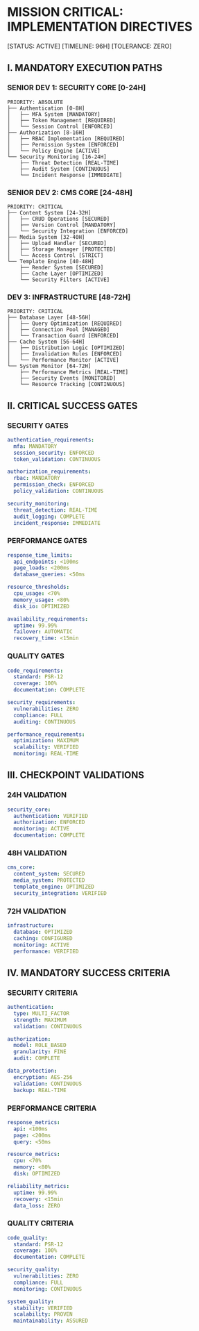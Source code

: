 # MISSION CRITICAL: IMPLEMENTATION DIRECTIVES
[STATUS: ACTIVE] [TIMELINE: 96H] [TOLERANCE: ZERO]

## I. MANDATORY EXECUTION PATHS

### SENIOR DEV 1: SECURITY CORE [0-24H]
```plaintext
PRIORITY: ABSOLUTE
├── Authentication [0-8H]
│   ├── MFA System [MANDATORY]
│   ├── Token Management [REQUIRED]
│   └── Session Control [ENFORCED]
├── Authorization [8-16H]
│   ├── RBAC Implementation [REQUIRED]
│   ├── Permission System [ENFORCED]
│   └── Policy Engine [ACTIVE]
└── Security Monitoring [16-24H]
    ├── Threat Detection [REAL-TIME]
    ├── Audit System [CONTINUOUS]
    └── Incident Response [IMMEDIATE]
```

### SENIOR DEV 2: CMS CORE [24-48H]
```plaintext
PRIORITY: CRITICAL
├── Content System [24-32H]
│   ├── CRUD Operations [SECURED]
│   ├── Version Control [MANDATORY]
│   └── Security Integration [ENFORCED]
├── Media System [32-40H]
│   ├── Upload Handler [SECURED]
│   ├── Storage Manager [PROTECTED]
│   └── Access Control [STRICT]
└── Template Engine [40-48H]
    ├── Render System [SECURED]
    ├── Cache Layer [OPTIMIZED]
    └── Security Filters [ACTIVE]
```

### DEV 3: INFRASTRUCTURE [48-72H]
```plaintext
PRIORITY: CRITICAL
├── Database Layer [48-56H]
│   ├── Query Optimization [REQUIRED]
│   ├── Connection Pool [MANAGED]
│   └── Transaction Guard [ENFORCED]
├── Cache System [56-64H]
│   ├── Distribution Logic [OPTIMIZED]
│   ├── Invalidation Rules [ENFORCED]
│   └── Performance Monitor [ACTIVE]
└── System Monitor [64-72H]
    ├── Performance Metrics [REAL-TIME]
    ├── Security Events [MONITORED]
    └── Resource Tracking [CONTINUOUS]
```

## II. CRITICAL SUCCESS GATES

### SECURITY GATES
```yaml
authentication_requirements:
  mfa: MANDATORY
  session_security: ENFORCED
  token_validation: CONTINUOUS

authorization_requirements:
  rbac: MANDATORY
  permission_check: ENFORCED
  policy_validation: CONTINUOUS

security_monitoring:
  threat_detection: REAL-TIME
  audit_logging: COMPLETE
  incident_response: IMMEDIATE
```

### PERFORMANCE GATES
```yaml
response_time_limits:
  api_endpoints: <100ms
  page_loads: <200ms
  database_queries: <50ms

resource_thresholds:
  cpu_usage: <70%
  memory_usage: <80%
  disk_io: OPTIMIZED

availability_requirements:
  uptime: 99.99%
  failover: AUTOMATIC
  recovery_time: <15min
```

### QUALITY GATES
```yaml
code_requirements:
  standard: PSR-12
  coverage: 100%
  documentation: COMPLETE

security_requirements:
  vulnerabilities: ZERO
  compliance: FULL
  auditing: CONTINUOUS

performance_requirements:
  optimization: MAXIMUM
  scalability: VERIFIED
  monitoring: REAL-TIME
```

## III. CHECKPOINT VALIDATIONS

### 24H VALIDATION
```yaml
security_core:
  authentication: VERIFIED
  authorization: ENFORCED
  monitoring: ACTIVE
  documentation: COMPLETE
```

### 48H VALIDATION
```yaml
cms_core:
  content_system: SECURED
  media_system: PROTECTED
  template_engine: OPTIMIZED
  security_integration: VERIFIED
```

### 72H VALIDATION
```yaml
infrastructure:
  database: OPTIMIZED
  caching: CONFIGURED
  monitoring: ACTIVE
  performance: VERIFIED
```

## IV. MANDATORY SUCCESS CRITERIA

### SECURITY CRITERIA
```yaml
authentication:
  type: MULTI_FACTOR
  strength: MAXIMUM
  validation: CONTINUOUS

authorization:
  model: ROLE_BASED
  granularity: FINE
  audit: COMPLETE

data_protection:
  encryption: AES-256
  validation: CONTINUOUS
  backup: REAL-TIME
```

### PERFORMANCE CRITERIA
```yaml
response_metrics:
  api: <100ms
  page: <200ms
  query: <50ms

resource_metrics:
  cpu: <70%
  memory: <80%
  disk: OPTIMIZED

reliability_metrics:
  uptime: 99.99%
  recovery: <15min
  data_loss: ZERO
```

### QUALITY CRITERIA
```yaml
code_quality:
  standard: PSR-12
  coverage: 100%
  documentation: COMPLETE

security_quality:
  vulnerabilities: ZERO
  compliance: FULL
  monitoring: CONTINUOUS

system_quality:
  stability: VERIFIED
  scalability: PROVEN
  maintainability: ASSURED
```